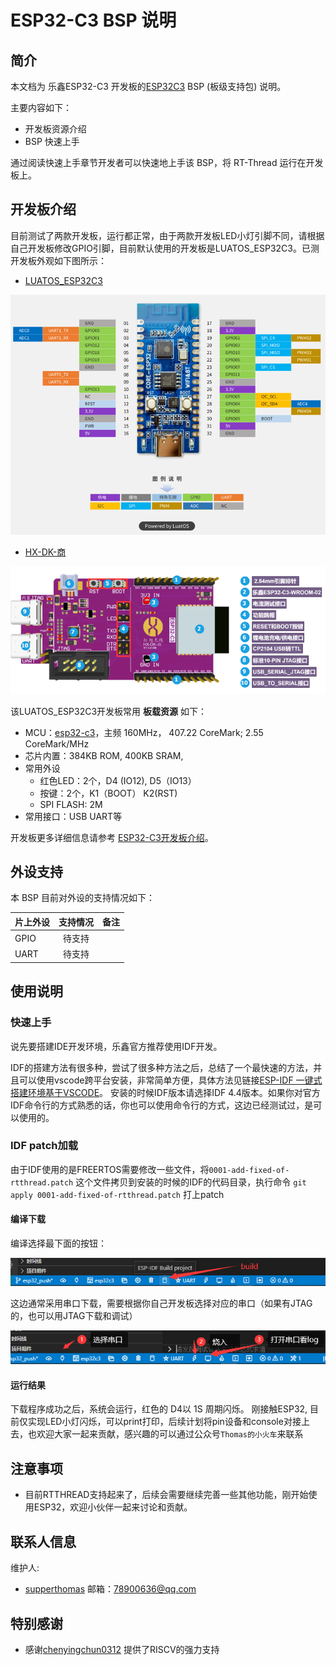 
# ESP32-C3 BSP 说明

## 简介

本文档为 乐鑫ESP32-C3 开发板的[ESP32C3](http://luatos.com/t/esp32c3) BSP (板级支持包) 说明。

主要内容如下：

- 开发板资源介绍
- BSP 快速上手

通过阅读快速上手章节开发者可以快速地上手该 BSP，将 RT-Thread 运行在开发板上。

## 开发板介绍

目前测试了两款开发板，运行都正常，由于两款开发板LED小灯引脚不同，请根据自己开发板修改GPIO引脚，目前默认使用的开发板是LUATOS_ESP32C3。已测开发板外观如下图所示：

- [LUATOS_ESP32C3](https://wiki.luatos.com/chips/esp32c3/board.html)

![LUATOS_ESP32C3](images/luatos_esp32c3.png)

- [HX-DK-商](https://docs.wireless-tech.cn/doc/7/)

![hongxu](images/hx_shang.png)



该LUATOS_ESP32C3开发板常用 **板载资源** 如下：

- MCU：[esp32-c3](https://www.espressif.com/sites/default/files/documentation/esp32-c3_datasheet_en.pdf)，主频  160MHz， 407.22 CoreMark; 2.55  CoreMark/MHz
- 芯片内置：384KB ROM,  400KB SRAM,
- 常用外设
  - 红色LED：2个，D4 (IO12), D5（IO13）
  - 按键：2个，K1（BOOT） K2(RST)
  - SPI FLASH: 2M 
- 常用接口：USB UART等

开发板更多详细信息请参考 [ESP32-C3开发板介绍](https://wiki.luatos.com/chips/esp32c3/board.html)。

## 外设支持

本 BSP 目前对外设的支持情况如下：

| **片上外设**      | **支持情况** | **备注**                              |
| :----------------- | :----------: | :------------------------------------- |
| GPIO              |     待支持     |  |
| UART              |     待支持     |                                 |

## 使用说明

### 快速上手

说先要搭建IDE开发环境，乐鑫官方推荐使用IDF开发。

IDF的搭建方法有很多种，尝试了很多种方法之后，总结了一个最快速的方法，并且可以使用vscode跨平台安装，非常简单方便，具体方法见链接[ESP-IDF 一键式搭建环境基于VSCODE](https://blog.csdn.net/lt6210925/article/details/123699249)。 安装的时候IDF版本请选择IDF 4.4版本。如果你对官方IDF命令行的方式熟悉的话，你也可以使用命令行的方式，这边已经测试过，是可以使用的。

### IDF patch加载

由于IDF使用的是FREERTOS需要修改一些文件，将`0001-add-fixed-of-rtthread.patch` 这个文件拷贝到安装的时候的IDF的代码目录，执行命令 `git apply 0001-add-fixed-of-rtthread.patch` 打上patch

#### 编译下载

编译选择最下面的按钮：

![build](images/build.png)

这边通常采用串口下载，需要根据你自己开发板选择对应的串口（如果有JTAG的，也可以用JTAG下载和调试）

![burn](images/burn.png)

#### 运行结果

下载程序成功之后，系统会运行，红色的 D4以 1S 周期闪烁。
刚接触ESP32, 目前仅实现LED小灯闪烁，可以print打印，后续计划将pin设备和console对接上去，也欢迎大家一起来贡献，感兴趣的可以通过公众号`Thomas的小火车`来联系

## 注意事项

- 目前RTTHREAD支持起来了，后续会需要继续完善一些其他功能，刚开始使用ESP32，欢迎小伙伴一起来讨论和贡献。

## 联系人信息

维护人:

-  [supperthomas](https://github.com/supperthomas) 邮箱：<78900636@qq.com>

## 特别感谢

- 感谢[chenyingchun0312](https://github.com/chenyingchun0312) 提供了RISCV的强力支持
